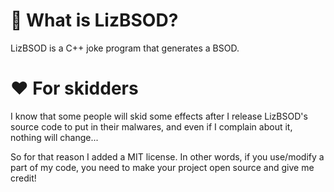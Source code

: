# 🤔 What is LizBSOD?
LizBSOD is a C++ joke program that generates a BSOD.

# ❤️ For skidders
I know that some people will skid some effects after I release LizBSOD's source code to put in their malwares, and even if I complain about it, nothing will change...

So for that reason I added a MIT license. In other words, if you use/modify a part of my code, you need to make your project open source and give me credit!

